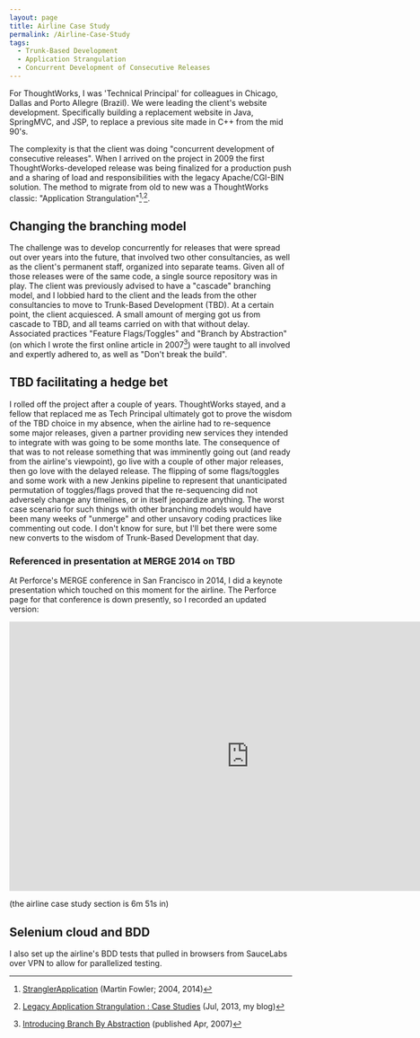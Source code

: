 ```yaml
---
layout: page
title: Airline Case Study
permalink: /Airline-Case-Study
tags:
  - Trunk-Based Development
  - Application Strangulation
  - Concurrent Development of Consecutive Releases
---
```


For ThoughtWorks, I was 'Technical Principal' for colleagues in Chicago, Dallas and Porto Allegre (Brazil). We were
leading the client's website development. Specifically building a replacement website in Java,
SpringMVC, and JSP, to replace a previous site made in C++ from the mid 90's.
  
The complexity is that the client was doing "concurrent development of consecutive releases".  When I arrived on the
project in 2009 the first ThoughtWorks-developed release was being finalized for a production push and a sharing of
load and responsibilities with the legacy Apache/CGI-BIN solution. The method to migrate from old to new was a
ThoughtWorks classic: "Application Strangulation"[^str]<sup>,</sup>[^str2].

## Changing the branching model

The challenge was to develop concurrently for releases that were spread out over years into the future, that involved two
other consultancies, as well as the client's permanent staff, organized into separate teams. Given all of those releases
were of the same code, a single source repository was in play. The client was previously advised to have a "cascade"
branching model, and I lobbied hard to the client and the leads from the other consultancies to move to Trunk-Based
Development (TBD). At a certain point, the client acquiesced. A small amount of merging got us from cascade to TBD, and
all teams carried on with that without delay. Associated practices "Feature Flags/Toggles" and "Branch by Abstraction"
(on which I wrote the first online article in 2007[^bba]) were taught to all involved and expertly adhered to, as well
as "Don't break the build".

## TBD facilitating a hedge bet

I rolled off the project after a couple of years. ThoughtWorks stayed, and a fellow that replaced me as Tech Principal
ultimately got to prove the wisdom of the TBD choice in my absence, when the airline had to re-sequence some major
releases, given a partner providing new services they intended to integrate with was going to be some months late. The
consequence of that was to not release something that was imminently going out (and ready from the airline's viewpoint),
go live with a couple of other major releases, then go love with the delayed release. The flipping of some flags/toggles
and some work with a new Jenkins pipeline to represent that unanticipated permutation of toggles/flags proved that the
re-sequencing did not adversely change any timelines, or in itself jeopardize anything.  The worst case scenario for
such things with other branching models would have been many weeks of "unmerge" and other unsavory coding practices
like commenting out code. I don't know for sure, but I'll bet there were some new converts to the wisdom of Trunk-Based
Development that day.

### Referenced in presentation at MERGE 2014 on TBD

At Perforce's MERGE conference in San Francisco in 2014, I did a keynote presentation which touched on this moment for
the airline. The Perforce page for that conference is down presently, so I recorded an updated version:

<iframe width="853" height="480" src="https://www.youtube.com/embed/meB_SWzZm8M?rel=0" frameborder="0" allowfullscreen></iframe>

(the airline case study section is 6m 51s in)

## Selenium cloud and BDD

I also set up the airline's BDD tests that pulled in browsers from SauceLabs over VPN to allow for parallelized testing.

[^str]: [StranglerApplication](https://www.martinfowler.com/bliki/StranglerApplication.html) (Martin Fowler; 2004, 2014)
[^str2]: [Legacy Application Strangulation : Case Studies](https://paulhammant.com/2013/07/14/legacy-application-strangulation-case-studies/) (Jul, 2013, my blog)
[^bba]: [Introducing Branch By Abstraction](https://paulhammant.com/blog/branch_by_abstraction.html) (published Apr, 2007)


